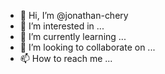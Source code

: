 - 👋 Hi, I’m @jonathan-chery
- 👀 I’m interested in ...
- 🌱 I’m currently learning ...
- 💞️ I’m looking to collaborate on ...
- 📫 How to reach me ...

<!---
jonathan-chery/jonathan-chery is a ✨ special ✨ repository because its `README.md` (this file) appears on your GitHub profile.
You can click the Preview link to take a look at your changes.
--->
